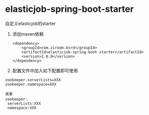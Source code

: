 # elasticjob-spring-boot-starter
自定义elasticjob的starter


1. 添加maven依赖

    ```
    <dependency>
        <groupId>com.ziroom.bsrd</groupId>
        <artifactId>elasticjob-spring-boot-starter</artifactId>
        <version>1.0.0</version>
    </dependency>

    ```

2. 配置文件中加入如下配置即可使用

 ```
zookeeper.serverLists=XXX
zookeeper.namespace=XXX

或者
zookeeper：
  serverLists:XXX
  namespace:XXX
 ```